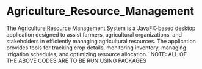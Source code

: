 # Agriculture_Resource_Management
The Agriculture Resource Management System is a JavaFX-based desktop application designed to assist farmers, agricultural organizations, and stakeholders in efficiently managing agricultural resources. The application provides tools for tracking crop details, monitoring inventory, managing irrigation schedules, and optimizing resource allocation.`
NOTE: ALL OF THE ABOVE CODES ARE TO BE RUN USING PACKAGES
